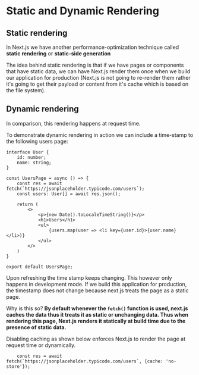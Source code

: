 # Static and Dynamic Rendering

## Static rendering

In Next.js we have another performance-optimization technique called **static rendering** or **static-side generation**

The idea behind static rendering is that if we have pages or components that have static data, we can have Next.js render them once when we build our application for production (Next.js is not going to re-render them rather it's going to get their payload or content from it's cache which is based on the file system).

## Dynamic rendering

In comparison, this rendering happens at request time.

To demonstrate dynamic rendering in action we can include a time-stamp to the following users page:

```tsx
interface User {
    id: number;
    name: string;
}

const UsersPage = async () => {
    const res = await fetch(`https://jsonplaceholder.typicode.com/users`);
    const users: User[] = await res.json();

    return (
        <>
            <p>{new Date().toLocaleTimeString()}</p>
            <h1>Users</h1>
            <ul>
                {users.map(user => <li key={user.id}>{user.name}</li>)}
            </ul>
        </>
    )
}

export default UsersPage;
```

Upon refreshing the time stamp keeps changing. This however only happens in development mode. If we build this application for production, the timestamp does not change because next.js treats the page as a static page. 

Why is this so? **By default whenever the `fetch()` function is used, next.js caches the data thus it treats it as static or unchanging data. Thus when rendering this page, Next.js renders it statically at build time due to the presence of static data.**

Disabling caching as shown below enforces Next.js to render the page at request time or dynamically.

```TSX
    const res = await fetch(`https://jsonplaceholder.typicode.com/users`, {cache: 'no-store'});
```